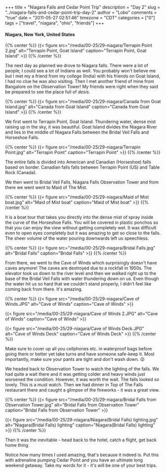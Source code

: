 +++
title = "Niagara Falls and Cedar Point Trip"
description = "Day 2"
slug = "../niagara-falls-and-cedar-point-trip-day-2"
author = "Lobo"
comments = "true"
date = "2011-05-27 02:51:46"
timezone = "CDT"
categories = ["0"]
tags = ["travel", "niagara", "ohio", "friends"]
+++

#### Niagara, New York, United States

{{% center %}}
{{< figure src="/media/00-25/29-niagara/Terrapin Point 2.jpg" alt="Terrapin Point, Goat Island" caption="Terrapin Point, Goat Island" >}}
{{% /center %}}

The next day as planned we drove to Niagara falls. There were a lot of people; I could see a lot of Indians as well. You probably won't believe me but I met my a friend from my college (India) with his friends on Goat Island, I had no clue he was also visiting. Then I met another friend of mine from Bangalore on the Observation Tower! My friends were right when they said be prepared to see the place full of _desis_.

{{% center %}}
{{< figure src="/media/00-25/29-niagara/Canada from Goat Island.jpg" alt="Canada from Goat Island" caption="Canada from Goat Island" >}}
{{% /center %}}

We first went to Terrapin Point, Goat Island. Thundering water, dense mist raising up in the sky, it was beautiful. Goat Island divides the Niagara River and lies in the middle of Niagara Falls between the Bridal Veil Falls and Horseshoe Falls.

{{% center %}}
{{< figure src="/media/00-25/29-niagara/Terrapin Point.jpg" alt="Terrapin Point" caption="Terrapin Point" >}}
{{% /center %}}

The entire falls is divided into American and Canadian (Horseshoe) falls based on border. Canadian falls falls between Terrapin Point (US) and Table Rock (Canada).

We then went to Bridal Veil Falls, Niagara Falls Observation Tower and from there we went went to Maid of The Mist.

{{% center %}}
{{< figure src="/media/00-25/29-niagara/Maid of Mist boat.jpg" alt="Maid of Mist boat" caption="Maid of Mist boat" >}}
{{% /center %}}

It is a boat tour that takes you directly into the dense mist of spray inside the curve of the Horseshoe Falls. You will be covered in plastic ponchos so that you can enjoy the view without getting completely wet. It was difficult even to open eyes completely but it was amazing to get so close to the falls. The sheer volume of the water pouring downwards left us speechless.

{{% center %}}
{{< figure src="/media/00-25/29-niagara/Bridal Falls.jpg" alt="Bridal Falls" caption="Bridal Falls" >}}
{{% /center %}}

From there, we went to the Cave of Winds which surprisingly doesn't have caves anymore! The caves are destroyed due to a rockfall in 1950s. The elevator took us down to the river level and then we walked right up to the base of the Bridal Veil Falls with water thundering down on us. Even though the water hit us so hard that we couldn't stand properly, I didn't feel like coming back from there. It's amazing.

{{% center %}}
{{< figure src="/media/00-25/29-niagara/Cave of Winds.JPG" alt="Cave of Winds" caption="Cave of Winds" >}}

{{< figure src="/media/00-25/29-niagara/Cave of Winds 2.JPG" alt="Cave of Winds" caption="Cave of Winds" >}}

{{< figure src="/media/00-25/29-niagara/Cave of Winds Deck.JPG" alt="Cave of Winds Deck" caption="Cave of Winds Deck" >}}
{{% /center %}}

Make sure to cover up all you cellphones etc. in waterproof bags before going there or better yet take turns and have someone safe-keep it. Most importantly, make sure your pants are tight and don't wash down. :stuck_out_tongue_winking_eye:

We headed back to Observation Tower to watch the lighting of the falls. We had quite a wait there and it was getting colder and heavy winds just worsened the condition. However, it was worth the wait. The falls looked so lovely. This is a must watch. Then we had dinner in Top of The Falls restaurant there and caught a glimpse of the fireworks - it was a great view.

{{% center %}}
{{< figure src="/media/00-25/29-niagara/Bridal Falls from Observation Tower.jpg" alt="Bridal Falls from Observation Tower" caption="Bridal Falls from Observation Tower" >}}

{{< figure src="/media/00-25/29-niagara/Niagara(Bridal Falls) lighting.jpg" alt="Niagara(Bridal Falls) lighting" caption="Niagara(Bridal Falls) lighting" >}}
{{% /center %}}

Then it was the inevitable - head back to the hotel, catch a flight, get back home thing.

Notice how many times I used amazing, that's because it indeed is. Put this with adrenaline pumping Cedar Point and you have an ultimate long weekend getaway. Take my words for it - it's will be one of your best trips.
